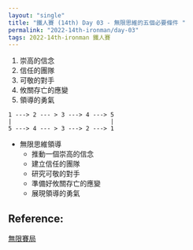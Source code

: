 ```yaml
---
layout: "single"
title: "鐵人賽 (14th) Day 03 - 無限思維的五個必要條件 "
permalink: "2022-14th-ironman/day-03"
tags: 2022-14th-ironman 鐵人賽
---
```


1. 崇高的信念
2. 信任的團隊
3. 可敬的對手
4. 攸關存亡的應變
5. 領導的勇氣

~~~
1 ---> 2 --- > 3 ---> 4 ---> 5
|                            | 
5 ---> 4 --- > 3 ---> 2 ---> 1 
~~~

- 無限思維領導
   - 推動一個崇高的信念
   - 建立信任的團隊
   - 研究可敬的對手
   - 準備好攸關存亡的應變
   - 展現領導的勇氣

## Reference:

[無限賽局](https://www.books.com.tw/products/0010879567?sloc=main)